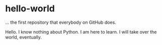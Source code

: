 # hello-world
... the first repository that everybody on GitHub does. 

Hello. I know nothing about Python. 
I am here to learn. 
I will take over the world, eventually. 
